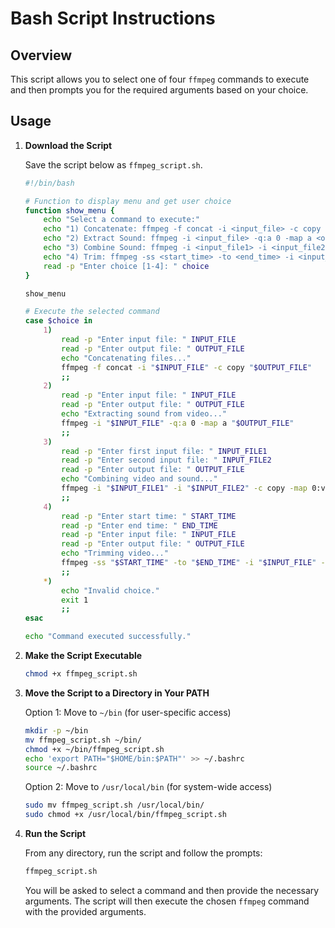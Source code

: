 # Bash Script Instructions

## Overview

This script allows you to select one of four `ffmpeg` commands to execute and then prompts you for the required arguments based on your choice.

## Usage

1. **Download the Script**

    Save the script below as `ffmpeg_script.sh`.

    ```bash
    #!/bin/bash

    # Function to display menu and get user choice
    function show_menu {
        echo "Select a command to execute:"
        echo "1) Concatenate: ffmpeg -f concat -i <input_file> -c copy <output_file>"
        echo "2) Extract Sound: ffmpeg -i <input_file> -q:a 0 -map a <output_file>"
        echo "3) Combine Sound: ffmpeg -i <input_file1> -i <input_file2> -c copy -map 0:v:0 -map 1:a:0 <output_file>"
        echo "4) Trim: ffmpeg -ss <start_time> -to <end_time> -i <input_file> -c copy <output_file>"
        read -p "Enter choice [1-4]: " choice
    }

    show_menu

    # Execute the selected command
    case $choice in
        1)
            read -p "Enter input file: " INPUT_FILE
            read -p "Enter output file: " OUTPUT_FILE
            echo "Concatenating files..."
            ffmpeg -f concat -i "$INPUT_FILE" -c copy "$OUTPUT_FILE"
            ;;
        2)
            read -p "Enter input file: " INPUT_FILE
            read -p "Enter output file: " OUTPUT_FILE
            echo "Extracting sound from video..."
            ffmpeg -i "$INPUT_FILE" -q:a 0 -map a "$OUTPUT_FILE"
            ;;
        3)
            read -p "Enter first input file: " INPUT_FILE1
            read -p "Enter second input file: " INPUT_FILE2
            read -p "Enter output file: " OUTPUT_FILE
            echo "Combining video and sound..."
            ffmpeg -i "$INPUT_FILE1" -i "$INPUT_FILE2" -c copy -map 0:v:0 -map 1:a:0 "$OUTPUT_FILE"
            ;;
        4)
            read -p "Enter start time: " START_TIME
            read -p "Enter end time: " END_TIME
            read -p "Enter input file: " INPUT_FILE
            read -p "Enter output file: " OUTPUT_FILE
            echo "Trimming video..."
            ffmpeg -ss "$START_TIME" -to "$END_TIME" -i "$INPUT_FILE" -c copy "$OUTPUT_FILE"
            ;;
        *)
            echo "Invalid choice."
            exit 1
            ;;
    esac

    echo "Command executed successfully."
    ```

2. **Make the Script Executable**

    ```bash
    chmod +x ffmpeg_script.sh
    ```

3. **Move the Script to a Directory in Your PATH**

    Option 1: Move to `~/bin` (for user-specific access)

    ```bash
    mkdir -p ~/bin
    mv ffmpeg_script.sh ~/bin/
    chmod +x ~/bin/ffmpeg_script.sh
    echo 'export PATH="$HOME/bin:$PATH"' >> ~/.bashrc
    source ~/.bashrc
    ```

    Option 2: Move to `/usr/local/bin` (for system-wide access)

    ```bash
    sudo mv ffmpeg_script.sh /usr/local/bin/
    sudo chmod +x /usr/local/bin/ffmpeg_script.sh
    ```

4. **Run the Script**

    From any directory, run the script and follow the prompts:

    ```bash
    ffmpeg_script.sh
    ```

    You will be asked to select a command and then provide the necessary arguments. The script will then execute the chosen `ffmpeg` command with the provided arguments.

